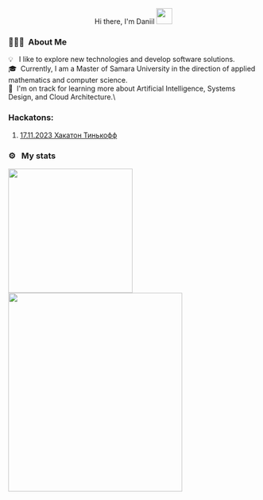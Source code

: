 <div id="header" align="center">
    Hi there, I'm Daniil 
  <img src="https://github.com/blackcater/blackcater/raw/main/images/Hi.gif" height="32"/>
</div>

### 👨🏻‍💻 &nbsp;About Me
💡 &nbsp; I like to explore new technologies and develop software solutions.\
🎓&nbsp; Currently, I am a Master of Samara University in the direction of applied mathematics and computer science.\
🌱 &nbsp;I'm on track for learning more about Artificial Intelligence, Systems Design, and Cloud Architecture.\

### Hackatons: 
1. [17.11.2023 Хакатон Тинькофф](https://github.com/Lilpank/Lilpank/blob/main/pictures/17.11%20%D0%A2%D0%B8%D0%BD%D1%8C%D0%BA%D0%BE%D1%84%D1%84%20%D1%85%D0%B0%D0%BA%D0%B0%D1%82%D0%BE%D0%BD.jpg)

### ⚙️ &nbsp; My stats
<a href="https://leetcode.com/Tencay/">
  <img height=250 align="center" src="https://leetcode.card.workers.dev/Tencay?theme=auto&font=source_code_pro&extension=null" />
</a>
<a href="https://leetcode.com/Tencay/">
  <img height=400 width=350 align="center" src="https://github-readme-stats.vercel.app/api/top-langs/?username=Lilpank&layout=normal&theme=dark" />
</a>

